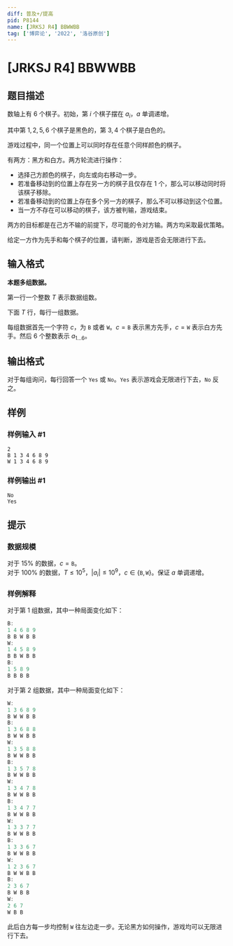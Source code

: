 ```yaml
---
diff: 普及+/提高
pid: P8144
name: [JRKSJ R4] BBWWBB
tag: ['博弈论', '2022', '洛谷原创']
---
```

# [JRKSJ R4] BBWWBB
## 题目描述

数轴上有 $6$ 个棋子。初始，第 $i$ 个棋子摆在 $a_i$，$a$ 单调递增。

其中第 $1,2,5,6$ 个棋子是黑色的，第 $3,4$ 个棋子是白色的。

游戏过程中，同一个位置上可以同时存在任意个同样颜色的棋子。

有两方：黑方和白方。两方轮流进行操作：

* 选择己方颜色的棋子，向左或向右移动一步。
* 若准备移动到的位置上存在另一方的棋子且仅存在 $1$ 个，那么可以移动同时将该棋子移除。
* 若准备移动到的位置上存在多个另一方的棋子，那么不可以移动到这个位置。
* 当一方不存在可以移动的棋子，该方被判输，游戏结束。

两方的目标都是在己方不输的前提下，尽可能的令对方输。两方均采取最优策略。

给定一方作为先手和每个棋子的位置，请判断，游戏是否会无限进行下去。
## 输入格式

**本题多组数据。**

第一行一个整数 $T$ 表示数据组数。

下面 $T$ 行，每行一组数据。

每组数据首先一个字符 $c$，为 $\texttt B$ 或者 $\texttt W$。$c=\texttt B$ 表示黑方先手，$c=\texttt W$ 表示白方先手。然后 $6$ 个整数表示 $a_{1\dots 6}$。
## 输出格式

对于每组询问，每行回答一个 `Yes` 或 `No`。`Yes` 表示游戏会无限进行下去，`No` 反之。
## 样例

### 样例输入 #1
```
2
B 1 3 4 6 8 9
W 1 3 4 6 8 9
```
### 样例输出 #1
```
No
Yes
```
## 提示

### 数据规模

对于 $15\%$ 的数据，$c=\texttt B$。\
对于 $100\%$ 的数据，$T\le10^5$，$|a_i| \le 10^9$，$c\in\{\texttt B,\texttt W\}$。保证 $a$ 单调递增。

### 样例解释

对于第 $1$ 组数据，其中一种局面变化如下：

```cpp
B:
1 4 6 8 9
B B W B B
W:
1 4 5 8 9
B B W B B
B:
1 5 8 9
B B B B
```
对于第 $2$ 组数据，其中一种局面变化如下：

```cpp
W:
1 3 6 8 9
B W W B B
B:
1 3 6 8 8
B W W B B
W:
1 3 5 8 8
B W W B B
B:
1 3 5 7 8
B W W B B
W:
1 3 4 7 8
B W W B B
B:
1 3 4 7 7
B W W B B
W:
1 3 3 7 7
B W W B B
B:
1 3 3 6 7
B W W B B
W:
1 2 3 6 7
B W W B B
B:
2 3 6 7
B W B B
W:
2 6 7
W B B
```
此后白方每一步均控制 `W` 往左边走一步。无论黑方如何操作，游戏均可以无限进行下去。
